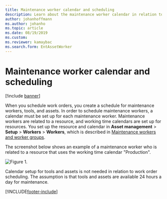 ```yaml
---
title: Maintenance worker calendar and scheduling
description: Learn about the maintenance worker calendar in relation to scheduling in Asset Management, including an example of a maintenance worker relating to a resource.
author: johanhoffmann
ms.author: johanho
ms.topic: article
ms.date: 08/19/2019
ms.custom:
ms.reviewer: kamaybac 
ms.search.form: EntAssetWorker 
---
```


# Maintenance worker calendar and scheduling

[!include [banner](../../includes/banner.md)]

 

When you schedule work orders, you create a schedule for maintenance workers, tools, and assets. In order to schedule maintenance workers, a calendar must be set up for each maintenance worker. Maintenance workers are related to a resource, and working time calendars are set up for resources. You set up the resource and calendar in **Asset management** > **Setup** > **Workers** > **Workers**, which is described in [Maintenance workers and worker groups](../setup-for-objects/workers-and-worker-groups.md).

The screenshot below shows an example of a maintenance worker who is related to a resource that uses the working time calendar "Production".

![Figure 1.](media/01-work-order-scheduling.png)

Calendar setup for tools and assets is not needed in relation to work order scheduling. The assumption is that tools and assets are available 24 hours a day for maintenance.



[!INCLUDE[footer-include](../../../includes/footer-banner.md)]